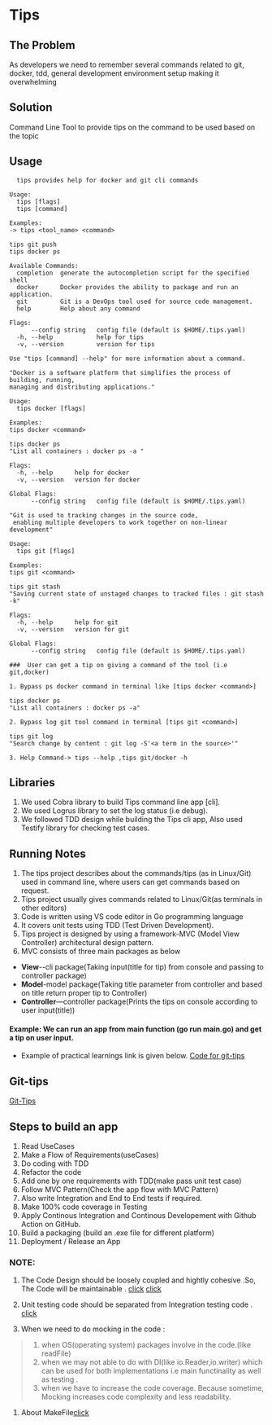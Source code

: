 # Tips

## The Problem

As developers we need to remember several commands related to git, docker, tdd, general development environment setup making it overwhelming

## Solution

Command Line Tool to provide tips on the command to be used based on the topic

## Usage
```
  tips provides help for docker and git cli commands

Usage:
  tips [flags]
  tips [command]

Examples:
-> tips <tool_name> <command>

tips git push
tips docker ps

Available Commands:
  completion  generate the autocompletion script for the specified shell
  docker      Docker provides the ability to package and run an application.
  git         Git is a DevOps tool used for source code management.
  help        Help about any command

Flags:
      --config string   config file (default is $HOME/.tips.yaml)
  -h, --help            help for tips
  -v, --version         version for tips

Use "tips [command] --help" for more information about a command.
```

```
"Docker is a software platform that simplifies the process of building, running,
managing and distributing applications."

Usage:
  tips docker [flags]

Examples:
tips docker <command>

tips docker ps
"List all containers : docker ps -a "

Flags:
  -h, --help      help for docker
  -v, --version   version for docker

Global Flags:
      --config string   config file (default is $HOME/.tips.yaml)
```
```
"Git is used to tracking changes in the source code,
 enabling multiple developers to work together on non-linear development"

Usage:
  tips git [flags]

Examples:
tips git <command>

tips git stash
"Saving current state of unstaged changes to tracked files : git stash -k" 

Flags:
  -h, --help      help for git
  -v, --version   version for git

Global Flags:
      --config string   config file (default is $HOME/.tips.yaml)
```
```
###  User can get a tip on giving a command of the tool (i.e git,docker)

1. Bypass ps docker command in terminal like [tips docker <command>]

tips docker ps
"List all containers : docker ps -a" 

2. Bypass log git tool command in terminal [tips git <command>]

tips git log
"Search change by content : git log -S'<a term in the source>'"

3. Help Command-> tips --help ,tips git/docker -h 
```
## Libraries 

1. We used Cobra library to build Tips command line app [cli].
2. We used Logrus library to set the log status (i.e debug).
3. We followed TDD design while building the Tips cli app, Also used Testify library for checking test cases.


##  Running Notes

1.	The tips project describes about the commands/tips (as in Linux/Git) used in command line, where users can get commands based on request.
1.	Tips project usually gives commands related to Linux/Git(as terminals in other editors)
1.	Code is written using VS code editor in Go programming language
1.	It covers unit tests using TDD (Test Driven Development).
1.	Tips project is designed by using a framework-MVC (Model View Controller) architectural design pattern.
1.	MVC consists of three main packages as below
*	**View**--cli package(Taking input(title for tip) from console and passing to controller package)
*	**Model**-model package(Taking title parameter from controller and based on title return proper tip to Controller)
*	**Controller**—controller package(Prints the tips on console according to user input(title))
 
 #### Example: We can run an app from main function (go run main.go) and get a tip on user input.

* Example of practical learnings link is given below.
[Code for git-tips](https://github.com/rajasoun/gophers/tree/mvc_design_pattern/workspace/tips)


## Git-tips
[Git-Tips]( https://github.com/rajasoun/tips/blob/main/GitTips.md)

## Steps to build an app
1. Read UseCases
1. Make a Flow of Requirements(useCases)
1. Do coding with TDD 
1. Refactor the code 
1. Add one by one requirements with TDD(make pass unit test case)
1. Follow MVC Pattern(Check the app flow with MVC Pattern)
1. Also write Integration and End to End tests if required.
1. Make 100% code coverage in Testing
1. Apply Continous Integration and Continous Developement with Github Action on GitHub.
1. Build a packaging (build an .exe file for different platform)
1. Deployment / Release an App

### NOTE: 
1. The Code Design should be loosely coupled and hightly cohesive .So, The Code will be maintainable .
[click](https://medium.com/clarityhub/low-coupling-high-cohesion-3610e35ac4a6)
[click](https://blog.learngoprogramming.com/packages-can-allow-or-disallow-for-reusability-2edb6bd18815)

1. Unit testing code should be separated from Integration testing code .
[click](https://mickey.dev/posts/go-build-tags-testing/)

1. When we need to do mocking in the code :
  > 1. when OS(operating system) packages involve in the code.(like readFile)
  > 1. when we may not able to do with DI(like io.Reader,io.writer) which can be used for both implementations i.e main functinality as well as testing .
  > 1. when we have to increase the code coverage.
  Because sometime, Mocking increases code complexity and less readability. 
  
1. About MakeFile[click](https://www.youtube.com/watch?v=QztvWSCbQLU)
